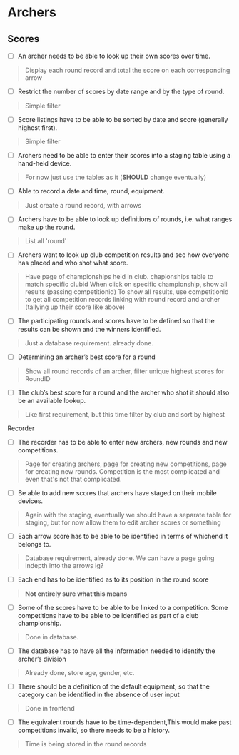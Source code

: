# Archers

## Scores
- [ ] An archer needs to be able to look up their own scores over time.
> Display each round record and total the score on each corresponding arrow


- [ ] Restrict the number of scores by date range and by the type of round.
> Simple filter 


- [ ] Score listings have to be able to be sorted by date and score (generally highest first).
> Simple filter


- [ ] Archers need to be able to enter their scores into a staging table using a hand-held device.
> For now just use the tables as it (**SHOULD** change eventually)


- [ ] Able to record a date and time, round, equipment.
> Just create a round record, with arrows

- [ ] Archers have to be able to look up definitions of rounds, i.e. what ranges make up the round.
> List all 'round' 

- [ ] Archers want to look up club competition results and see how everyone has placed and who shot what score.

> Have page of championships held in club. chapionships table to match specific clubid
> When click on specific championship, show all results (passing competitionid)
> To show all results, use competitionid to get all competition records linking with round record and archer (tallying up their score like above)


- [ ] The participating rounds and scores have to be defined so that the results can be shown and the winners identified.
> Just a database requirement. already done.

- [ ] Determining an archer’s best score for a round
> Show all round records of an archer, filter unique highest scores for RoundID

- [ ] The club’s best score for a round and the archer who shot it should also be an available lookup.
> Like first requirement, but this time filter by club and sort by highest



Recorder

- [ ] The recorder has to be able to enter new archers, new rounds and new competitions.
> Page for creating archers, page for creating new competitions, page for creating new rounds. Competition is the most complicated and even that's not that complicated.


- [ ] Be able to add new scores that archers have staged on their mobile devices.
> Again with the staging, eventually we should have a separate table for staging, but for now allow them to edit archer scores or something


- [ ] Each arrow score has to be able to be identified in terms of whichend it belongs to.
> Database requirement, already done. We can have a page going indepth into the arrows ig?


- [ ] Each end has to be identified as to its position in the round score
> **Not entirely sure what this means**

- [ ] Some of the scores have to be able to be linked to a competition. Some competitions have to be able to be identified as part of a club championship.
> Done in database.

- [ ] The database has to have all the information needed to identify the archer’s division
> Already done, store age, gender, etc.

- [ ] There should be a definition of the default equipment, so that the category can be identified in the absence of user input
> Done in frontend

- [ ] The equivalent rounds have to be time-dependent,This would make past competitions invalid, so there needs to be a history.
> Time is being stored in the round records
